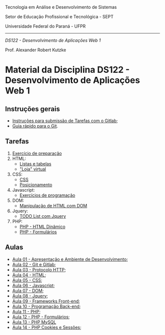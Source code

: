 Tecnologia em Análise e Desenvolvimento de Sistemas

Setor de Educação Profissional e Tecnológica - SEPT

Universidade Federal do Paraná - UFPR

---

*DS122 - Desenvolvimento de Aplicações Web 1*

Prof. Alexander Robert Kutzke

# Material da Disciplina DS122 - Desenvolvimento de Aplicações Web 1

## Instruções gerais

* [Instruções para submissão de Tarefas com o Gitlab](instrucoes_submissao_tarefas_e_trabalhos.md);
* [Guia rápido para o Git](http://rogerdudler.github.io/git-guide/index.pt_BR.html).

## Tarefas

1. [Exercício de preparação](http://gitlab.com/ds122-alexkutzke/ds122-prepare-assignment)
2. HTML:
   * [Listas e tabelas](https://gitlab.com/ds122-alexkutzke/ds122-html-tables-assignment)
   * ["Loja" virtual](https://gitlab.com/ds122-alexkutzke/ds122-html-store-assignment)
3. CSS:
   * [CSS](https://gitlab.com/ds122-alexkutzke/ds122-css-assignment)
   * [Posicionamento](https://gitlab.com/ds122-alexkutzke/ds122-css-position-assignment)
4. Javascript:
   * [Exercícios de programação](http://gitlab.com/ds122-alexkutzke/ds122-js-exercises-assignment)
5. DOM:
   * [Manipulação de HTML com DOM](http://gitlab.com/ds122-alexkutzke/ds122-dom-assignment)
6. Jquery:
   * [TODO List com Jquery](https://gitlab.com/ds122-alexkutzke/ds122-jquery-assignment)
7. PHP:
   * [PHP - HTML Dinâmico](https://gitlab.com/ds122-alexkutzke/ds122-php-assignment)
   * [PHP - Formulários](https://gitlab.com/ds122-alexkutzke/ds122-php-form-assignment)

## Aulas

* [Aula 01 - Apresentação e Ambiente de Desenvolvimento](aula_01.md);
* [Aula 02 - Git e Gitlab](aula_02_git.md);
* [Aula 03 - Protocolo HTTP](aula_03_http.md);
* [Aula 04 - HTML](aula_04_html.md);
* [Aula 05 - CSS](aula_05_css.md);
* [Aula 06 - Javascript](aula_06_js.md);
* [Aula 07 - DOM](aula_07_dom.md);
* [Aula 08 - Jquery](aula_08_jquery.md);
* [Aula 09 - Frameworks Front-end](aula_09_frameworks_front_end.md); 
* [Aula 10 - Programação Back-end](aula_10_back_end.md);
* [Aula 11 - PHP](aula_11_php.md);
* [Aula 12 - PHP - Formulários](aula_12_php.md);
* [Aula 13 - PHP MySQL](aula_13_php_mysql.md)
* [Aula 14 - PHP Cookies e Sessões](aula_14_cookies_session.md);
